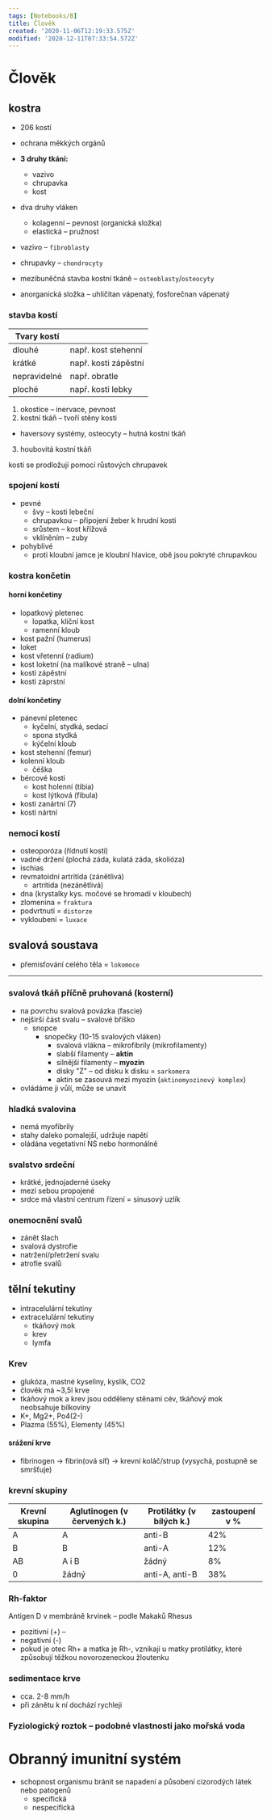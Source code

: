 ```yaml
---
tags: [Notebooks/B]
title: Člověk
created: '2020-11-06T12:19:33.575Z'
modified: '2020-12-11T07:33:54.572Z'
---
```


# Člověk
## kostra
- 206 kostí
- ochrana měkkých orgánů
- __3 druhy tkání:__
  - vazivo
  - chrupavka 
  - kost

- dva druhy vláken
  - kolagenní – pevnost (organická složka)
  - elastická – pružnost
- vazivo – `fibroblasty`
- chrupavky – `chondrocyty`
- mezibuněčná stavba kostní tkáně – `osteoblasty`/`osteocyty`
- anorganická složka – uhličitan vápenatý, fosforečnan vápenatý

### stavba kostí

| Tvary kostí |  |
|---|---|
|dlouhé|např. kost stehenní|
|krátké|např. kosti zápěstní|
|nepravidelné|např. obratle|
|ploché|např. kosti lebky|

1. okostice – inervace, pevnost
2. kostní tkáň – tvoří stěny kosti
  - haversovy systémy, osteocyty – hutná kostní tkáň
3. houbovitá kostní tkáň

kosti se prodložují pomocí růstových chrupavek

### spojení kostí
- pevné
  - švy – kosti lebeční
  - chrupavkou – připojení žeber k hrudní kosti
  - srůstem – kost křížová
  - vklíněním – zuby
- pohyblivé
  - proti kloubní jamce je kloubní hlavice, obě jsou pokryté chrupavkou
### kostra končetin
#### horní končetiny
- lopatkový pletenec
  - lopatka, klíční kost
  - ramenní kloub
- kost pažní (humerus)
- loket
- kost vřetenní (radium)
- kost loketní (na malíkové straně – ulna)
- kosti zápěstní
- kosti záprstní
#### dolní končetiny
- pánevní pletenec
  - kyčelní, stydká, sedací
  - spona stydká
  - kýčelní kloub
- kost stehenní (femur)
- kolenní kloub
  - čéška
- bércové kosti
  - kost holenní (tibia)
  - kost lýtková (fibula)
- kosti zanártní (7)
- kosti nártní
### nemoci kostí
- osteoporóza (řídnutí kostí)
- vadné držení (plochá záda, kulatá záda, skolióza)
- ischias
- revmatoidní artritida (zánětlivá)
  - artritida (nezánětlivá)
- dna (krystalky kys. močové se hromadí v kloubech)
- zlomenina = `fraktura`
- podvrtnutí = `distorze`
- vykloubení = `luxace`

## svalová soustava
- přemisťování celého těla = `lokomoce`
---
### svalová tkáň příčně pruhovaná (kosterní)
- na povrchu svalová povázka (fascie)
- nejširší část svalu – svalové bříško
  - snopce
    - snopečky (10-15 svalových vláken)
      - svalová vlákna – mikrofibrily (mikrofilamenty)
      - slabší filamenty – __aktin__
      - silnější filamenty – __myozin__ 
      - disky "Z" – od disku k disku = `sarkomera`
      - aktin se zasouvá mezi myozin (`aktinomyozinový komplex`)
- ovládáme ji vůlí, může se unavit
### hladká svalovina
- nemá myofibrily
- stahy daleko pomalejší, udržuje napětí
- oládána vegetativní NS nebo hormonálně
### svalstvo srdeční
- krátké, jednojaderné úseky
- mezi sebou propojené
- srdce má vlastní centrum řízení = sinusový uzlík

### onemocnění svalů
- zánět šlach
- svalová dystrofie
- natržení/přetržení svalu
- atrofie svalů

## tělní tekutiny
- intracelulární tekutiny
- extracelulární tekutiny
  - tkáňový mok
  - krev 
  - lymfa
### Krev
- glukóza, mastné kyseliny, kyslík, CO2
- člověk má ~3,5l krve
- tkáňový mok a krev jsou odděleny stěnami cév, tkáňový mok neobsahuje bílkoviny
- K+, Mg2+, Po4(2-)
- Plazma (55%), Elementy (45%)
#### srážení krve
- fibrinogen → fibrin(ová síť) → krevní koláč/strup (vysychá, postupně se smršťuje)

### krevní skupiny
|Krevní skupina|Aglutinogen (v červených k.)|Protilátky (v bílých k.)| zastoupení v %|
|---|---|---|---|
|A|A|anti-B|42%|
|B|B|anti-A|12%|
|AB|A i B|žádný|8%|
|0|žádný|anti-A, anti-B|38%|

### Rh-faktor
Antigen D v membráně krvinek – podle Makaků Rhesus
- pozitivní (+) – 
- negativní (-) 
- pokud je otec Rh+ a matka je Rh-, vznikají u matky protilátky, které způsobují těžkou novorozeneckou žloutenku

### sedimentace krve 
- cca. 2-8 mm/h
- při zánětu k ní dochází rychleji
### Fyziologický roztok – podobné vlastnosti jako mořská voda

# Obranný imunitní systém
- schopnost organismu bránit se napadení a působení cizorodých látek nebo patogenů
  - specifická
  - nespecifická

